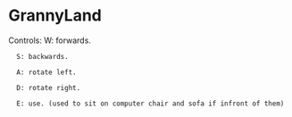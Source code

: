 # GrannyLand

Controls:
      W: forwards.
      
      S: backwards.
      
      A: rotate left.
      
      D: rotate right.
      
      E: use. (used to sit on computer chair and sofa if infront of them)
      
